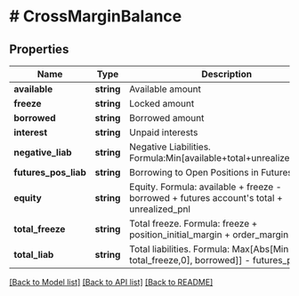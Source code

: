 # # CrossMarginBalance

## Properties

Name | Type | Description | Notes
------------ | ------------- | ------------- | -------------
**available** | **string** | Available amount | [optional] 
**freeze** | **string** | Locked amount | [optional] 
**borrowed** | **string** | Borrowed amount | [optional] 
**interest** | **string** | Unpaid interests | [optional] 
**negative_liab** | **string** | Negative Liabilities. Formula:Min[available+total+unrealized_pnl,0] | [optional] 
**futures_pos_liab** | **string** | Borrowing to Open Positions in Futures | [optional] 
**equity** | **string** | Equity. Formula: available + freeze - borrowed + futures account&#39;s total + unrealized_pnl | [optional] 
**total_freeze** | **string** | Total freeze. Formula: freeze + position_initial_margin + order_margin | [optional] 
**total_liab** | **string** | Total liabilities. Formula: Max[Abs[Min[quity - total_freeze,0], borrowed]] - futures_pos_liab | [optional] 

[[Back to Model list]](../../README.md#documentation-for-models) [[Back to API list]](../../README.md#documentation-for-api-endpoints) [[Back to README]](../../README.md)
